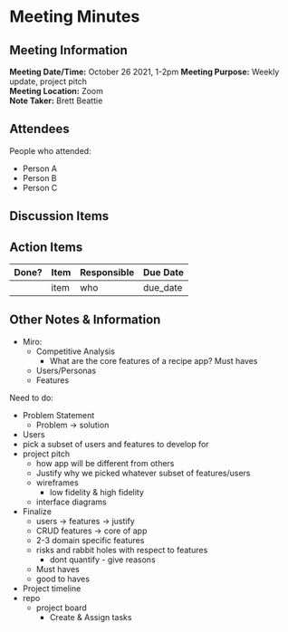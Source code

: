 # Meeting Minutes
## Meeting Information
**Meeting Date/Time:** October 26 2021, 1-2pm 
**Meeting Purpose:** Weekly update, project pitch  
**Meeting Location:** Zoom  
**Note Taker:** Brett Beattie 

## Attendees
People who attended:
- Person A
- Person B
- Person C

## Discussion Items



## Action Items
| Done? | Item | Responsible | Due Date |
| ---- | ---- | ---- | ---- |
| | item | who | due_date |

## Other Notes & Information
- Miro:
  - Competitive Analysis
    - What are the core features of a recipe app? Must haves
  - Users/Personas
  - Features
   
Need to do: 

- Problem Statement
  - Problem -> solution 
- Users
- pick a subset of users and features to develop for
- project pitch
  - how app will be different from others
  - Justify why we picked whatever subset of features/users
  - wireframes
    - low fidelity & high fidelity 
  - interface diagrams
- Finalize
  - users -> features -> justify
  - CRUD features -> core of app
  - 2-3 domain specific features
  - risks and rabbit holes with respect to features
    - dont quantify - give reasons 
  - Must haves
  - good to haves
- Project timeline
- repo
  - project board
    - Create & Assign tasks       
 
